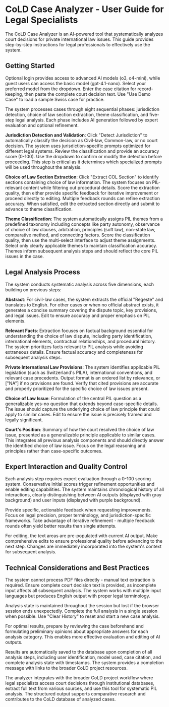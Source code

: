 # CoLD Case Analyzer - User Guide for Legal Specialists

The CoLD Case Analyzer is an AI-powered tool that systematically analyzes court decisions for private international law issues. This guide provides step-by-step instructions for legal professionals to effectively use the system.

## Getting Started

Optional login provides access to advanced AI models (o3, o4-mini), while guest users can access the basic model (gpt-4.1-nano). Select your preferred model from the dropdown. Enter the case citation for record-keeping, then paste the complete court decision text. Use "Use Demo Case" to load a sample Swiss case for practice.

The system processes cases through eight sequential phases: jurisdiction detection, choice of law section extraction, theme classification, and five-step legal analysis. Each phase includes AI generation followed by expert evaluation and optional refinement.

**Jurisdiction Detection and Validation**: Click "Detect Jurisdiction" to automatically classify the decision as Civil-law, Common-law, or no court decision. The system uses jurisdiction-specific prompts optimized for different legal systems. Review the classification and provide an accuracy score (0-100). Use the dropdown to confirm or modify the detection before proceeding. This step is critical as it determines which specialized prompts will be used throughout the analysis.

**Choice of Law Section Extraction**: Click "Extract COL Section" to identify sections containing choice of law information. The system focuses on PIL-relevant content while filtering out procedural details. Score the extraction quality, then either provide specific feedback for iterative improvement or proceed directly to editing. Multiple feedback rounds can refine extraction accuracy. When satisfied, edit the extracted section directly and submit to advance to theme classification.

**Theme Classification**: The system automatically assigns PIL themes from a predefined taxonomy including concepts like party autonomy, observance of choice of law clauses, arbitration, principles (soft law), non-state law, comparative method, and connecting factors. Score the classification quality, then use the multi-select interface to adjust theme assignments. Select only clearly applicable themes to maintain classification accuracy. Themes inform subsequent analysis steps and should reflect the core PIL issues in the case.

## Legal Analysis Process

The system conducts systematic analysis across five dimensions, each building on previous steps:

**Abstract**: For civil-law cases, the system extracts the official "Regeste" and translates to English. For other cases or when no official abstract exists, it generates a concise summary covering the dispute topic, key provisions, and legal issues. Edit to ensure accuracy and proper emphasis on PIL elements.

**Relevant Facts**: Extraction focuses on factual background essential for understanding the choice of law dispute, including party identification, international elements, contractual relationships, and procedural history. The system prioritizes facts relevant to PIL analysis while avoiding extraneous details. Ensure factual accuracy and completeness for subsequent analysis steps.

**Private International Law Provisions**: The system identifies applicable PIL legislation (such as Switzerland's PILA), international conventions, and relevant case precedents. Output format is an ordered list by relevance, or ["NA"] if no provisions are found. Verify that cited provisions are accurate and properly prioritized for the specific choice of law issues present.

**Choice of Law Issue**: Formulation of the central PIL question as a generalizable yes-no question that extends beyond case-specific details. The issue should capture the underlying choice of law principle that could apply to similar cases. Edit to ensure the issue is precisely framed and legally significant.

**Court's Position**: Summary of how the court resolved the choice of law issue, presented as a generalizable principle applicable to similar cases. This integrates all previous analysis components and should directly answer the identified choice of law issue. Focus on the legal reasoning and principles rather than case-specific outcomes.

## Expert Interaction and Quality Control

Each analysis step requires expert evaluation through a 0-100 scoring system. Conservative initial scores trigger refinement opportunities and enable editing capabilities. The system maintains chronological history of all interactions, clearly distinguishing between AI outputs (displayed with gray background) and user inputs (displayed with purple background).

Provide specific, actionable feedback when requesting improvements. Focus on legal precision, proper terminology, and jurisdiction-specific frameworks. Take advantage of iterative refinement - multiple feedback rounds often yield better results than single attempts.

For editing, the text areas are pre-populated with current AI output. Make comprehensive edits to ensure professional quality before advancing to the next step. Changes are immediately incorporated into the system's context for subsequent analysis.

## Technical Considerations and Best Practices

The system cannot process PDF files directly - manual text extraction is required. Ensure complete court decision text is provided, as incomplete input affects all subsequent analysis. The system works with multiple input languages but produces English output with proper legal terminology.

Analysis state is maintained throughout the session but lost if the browser session ends unexpectedly. Complete the full analysis in a single session when possible. Use "Clear History" to reset and start a new case analysis.

For optimal results, prepare by reviewing the case beforehand and formulating preliminary opinions about appropriate answers for each analysis category. This enables more effective evaluation and editing of AI outputs.

Results are automatically saved to the database upon completion of all analysis steps, including user identification, model used, case citation, and complete analysis state with timestamps. The system provides a completion message with links to the broader CoLD project resources.

The analyzer integrates with the broader CoLD project workflow where legal specialists access court decisions through institutional databases, extract full text from various sources, and use this tool for systematic PIL analysis. The structured output supports comparative research and contributes to the CoLD database of analyzed cases.
